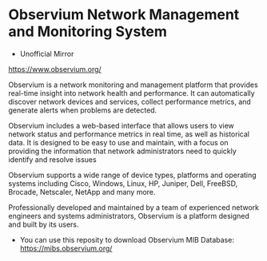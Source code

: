 #  Observium Network Management and Monitoring System
-  Unofficial Mirror
  
https://www.observium.org/

Observium is a network monitoring and management platform that provides real-time insight into network health and performance. It can automatically discover network devices and services, collect performance metrics, and generate alerts when problems are detected.

Observium includes a web-based interface that allows users to view network status and performance metrics in real time, as well as historical data. It is designed to be easy to use and maintain, with a focus on providing the information that network administrators need to quickly identify and resolve issues

Observium supports a wide range of device types, platforms and operating systems including Cisco, Windows, Linux, HP, Juniper, Dell, FreeBSD, Brocade, Netscaler, NetApp and many more.

Professionally developed and maintained by a team of experienced network engineers and systems administrators, Observium is a platform designed and built by its users.




* You can use this reposity to download Observium MIB Database:
https://mibs.observium.org/

